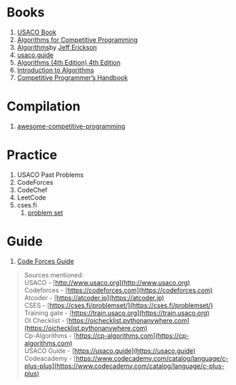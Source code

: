 # Books
1) [USACO Book](https://usaco.guide/CPH.pdf)
2) [Algorithms for Competitive Programming](https://cp-algorithms.com/index.html)
3) [Algorithms](https://jeffe.cs.illinois.edu/teaching/algorithms/book/Algorithms-JeffE.pdf)by [Jeff Erickson](http://jeffe.cs.illinois.edu)
4) [usaco.guide](usaco.guide/)
5) [Algorithms (4th Edition) 4th Edition](https://www.amazon.com/Algorithms-4th-Robert-Sedgewick/dp/032157351X)
6) [Introduction to Algorithms](https://mitpress.mit.edu/9780262530910/introduction-to-algorithms/)
7) [Competitive Programmer’s Handbook](https://cses.fi/book/book.pdf)
# Compilation
1) [awesome-competitive-programming](https://github.com/lnishan/awesome-competitive-programming)
# Practice
1) USACO Past Problems
2) CodeForces
3) CodeChef
4) LeetCode
5) cses.fi
	1) [problem set](https://cses.fi/problemset/)
# Guide
1) [Code Forces Guide](https://codeforces.com/blog/entry/116371)
>	Sources mentioned:  
>	USACO - [http://www.usaco.org](http://www.usaco.org)  
>	Codeforces - [https://codeforces.com](https://codeforces.com)  
>	Atcoder - [https://atcoder.jp](https://atcoder.jp)  
>	CSES - [https://cses.fi/problemset/](https://cses.fi/problemset/)  
>	Training gate - [https://train.usaco.org](https://train.usaco.org)  
>	OI Checklist - [https://oichecklist.pythonanywhere.com](https://oichecklist.pythonanywhere.com)  
>	Cp-Algorithms - [https://cp-algorithms.com](https://cp-algorithms.com)  
>	USACO Guide - [https://usaco.guide](https://usaco.guide)  
>	Codeacademy - [https://www.codecademy.com/catalog/language/c-plus-plus](https://www.codecademy.com/catalog/language/c-plus-plus)

